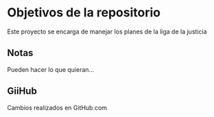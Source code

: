# Objetivos de la repositorio

Este proyecto se encarga de manejar los planes de la liga de la justicia


## Notas
Pueden hacer lo que quieran...

## GiiHub
Cambios realizados en GitHub.com
